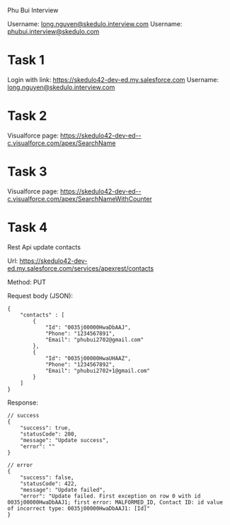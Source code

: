 Phu Bui Interview
 
Username: long.nguyen@skedulo.interview.com
Username: phubui.interview@skedulo.com

# Task 1
Login with link:
https://skedulo42-dev-ed.my.salesforce.com
Username: long.nguyen@skedulo.interview.com

# Task 2
Visualforce page:
https://skedulo42-dev-ed--c.visualforce.com/apex/SearchName 

# Task 3
Visualforce page:
https://skedulo42-dev-ed--c.visualforce.com/apex/SearchNameWithCounter

# Task 4
Rest Api update contacts

Url: https://skedulo42-dev-ed.my.salesforce.com/services/apexrest/contacts

Method: PUT

Request body (JSON): 

    {
        "contacts" : [
            {
                "Id": "0035j00000HwaDbAAJ",
                "Phone": "1234567891",
                "Email": "phubui2702@gmail.com"
            },
            {
                "Id": "0035j00000HwaUHAAZ",
                "Phone": "1234567892",
                "Email": "phubui2702+1@gmail.com"
            }
        ]
    }

Response:

    // success
    {
        "success": true,
        "statusCode": 200,
        "message": "Update success",
        "error": ""
    }

    // error
    {
        "success": false,
        "statusCode": 422,
        "message": "Update failed",
        "error": "Update failed. First exception on row 0 with id 0035j00000HwaDbAAJ1; first error: MALFORMED_ID, Contact ID: id value of incorrect type: 0035j00000HwaDbAAJ1: [Id]"
    }
